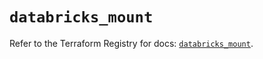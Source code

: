 # `databricks_mount`

Refer to the Terraform Registry for docs: [`databricks_mount`](https://registry.terraform.io/providers/databricks/databricks/1.35.0/docs/resources/mount).
